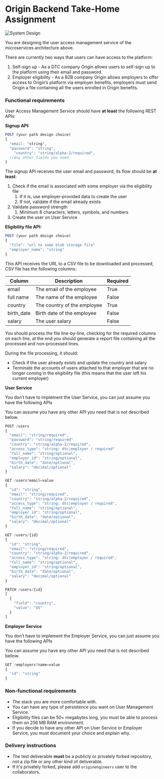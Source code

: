 # Origin Backend Take-Home Assignment
![System Design](system.png)

You are designing the user access management service of the microservices architecture above.

There are currently two ways that users can have access to the platform:

1. Self-sign up - As a DTC company Origin allows users to self-sign up to the platform using their email and password.
2. Employer eligibility - As a B2B company Origin allows employers to offer access to Origin’s platform via employer benefits, employers must send Origin a file containing all the users enrolled in Origin benefits.

### Functional requirements

User Access Management Service should have **at least** the following REST APIs:

**Signup API:**

```jsx
POST (your path design choice)
{
  "email: "string",
  "password": "string",
	"country": "string/alpha-2/required",
  //Any other fields you need
}
```

The signup API receives the user email and password, its flow should be **at least**:

1. Check if the email is associated with some employer via the eligibility file
    1. If it is, use employer-provided data to create the user
    2. If not, validate if the email already exists
2. Validate password strength
    1. Minimum 8 characters, letters, symbols, and numbers
3. Create the user on User Service

**Eligibility file API:**

```jsx
POST (your path design choice)
{
  "file": "url to some blob storage file"
  "employer_name": "string"
}
```

This API receives the URL to a CSV file to be downloaded and processed, CSV file has the following columns:

| Column | Description | Required |
| --- | --- | --- |
| email | The email of the employee | True |
| full name | The name of the employee | False |
| country | The country of the employee | True |
| birth_date | Birth date of the employee | False |
| salary | The user salary | False |

You should process the file line-by-line, checking for the required columns on each line, at the end you should generate a report file containing all the processed and non-processed lines.

During the file processing, it should:

- Check if the user already exists and update the country and salary
- Terminate the accounts of users attached to that employer that are no longer coming in the eligibility file (this means that the user left his current employer)

**User Service**

You don’t have to implement the User Service, you can just assume you have the following APIs

You can assume you have any other API you need that is not described below.

```jsx
POST /users
{
  "email": "string/required",
  "password": "string/required"
  "country": "string/alpha-2/required",
  "access_type": "string: dtc|employer / required"
  "full_name": "string/optional",
  "employer_id": "string/optional",
  "birth_date": "date/optional",
  "salary": "decimal/optional"
}
```

```jsx
GET /users?email=value
{
  "id": "string",
  "email": "string/required",
  "country": "string/alpha-2/required",
  "access_type": "string: dtc|employer / required",
  "full_name": "string/optional",
  "employer_id": "string/optional",
  "birth_date": "date/optional",
  "salary": "decimal/optional"
}
```

```jsx
GET /users/{id}
{
  "id": "string",
  "email": "string/required",
  "country": "string/alpha-2/required",
  "access_type": "string: dtc|employer / required",
  "full_name": "string/optional",
  "employer_id": "string/optional",
  "birth_date": "date/optional",
  "salary": "decimal/optional"
}
```

```jsx
PATCH /users/{id}
[
  {
    "field": "country",
    "value": "US"
  }
]
```

**Employer Service**

You don’t have to implement the Employer Service, you can just assume you have the following APIs

You can assume you have any other API you need that is not described bellow.

```jsx
GET /employers?name=value
{
  "id": "string"
}
```

### **Non-functional requirements**

- The stack you are more comfortable with.
- You can have any type of persistence you want on User Management Service.
- Eligibility files can be 50+ megabytes long, you must be able to process them on 256 MB RAM environment.
- If you decide to have any other API on User Service or Employer Service, you must document your choice and explain why.


### **Delivery instructions**

- The test deliverable **must** be a publicly or privately forked repository, not a zip file or any other kind of deliverable.
- If it's privately forked, please add `originengineers` user to the collaborators.
